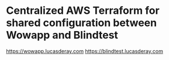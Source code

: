 # Centralized AWS Terraform for shared configuration between Wowapp and Blindtest

https://wowapp.lucasderay.com
https://blindtest.lucasderay.com
